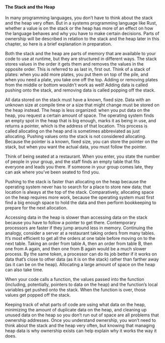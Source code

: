 #### The Stack and the Heap

In many programming languages, you don’t have to think about the stack and the heap very often. 
But in a systems programming language like Rust, whether a value is on the stack or the heap has more of an effect on how the language behaves and why you have to make certain decisions. 
Parts of ownership will be described in relation to the stack and the heap later in this chapter, so here is a brief explanation in preparation.

Both the stack and the heap are parts of memory that are available to your code to use at runtime,
but they are structured in different ways. The stack stores values in the order it gets them and removes the values in the opposite order. 
This is referred to as last in, first out. Think of a stack of plates: when you add more plates, you put them on top of the pile, 
and when you need a plate, you take one off the top. Adding or removing plates from the middle or bottom wouldn’t work as well! 
Adding data is called pushing onto the stack, and removing data is called popping off the stack.

All data stored on the stack must have a known, fixed size. 
Data with an unknown size at compile time or a size that might change must be stored on the heap instead. 
The heap is less organized: when you put data on the heap, you request a certain amount of space. 
The operating system finds an empty spot in the heap that is big enough, marks it as being in use, and returns a pointer, which is the address of that location. 
This process is called allocating on the heap and is sometimes abbreviated as just allocating. Pushing values onto the stack is not considered allocating. 
Because the pointer is a known, fixed size, you can store the pointer on the stack, but when you want the actual data, you must follow the pointer.

Think of being seated at a restaurant. When you enter, you state the number of people in your group, 
and the staff finds an empty table that fits everyone and leads you there. If someone in your group comes late, 
they can ask where you’ve been seated to find you.

Pushing to the stack is faster than allocating on the heap because the operating system never has to search for a place to store new data; 
that location is always at the top of the stack. Comparatively, allocating space on the heap requires more work, 
because the operating system must first find a big enough space to hold the data and then perform bookkeeping to prepare for the next allocation.

Accessing data in the heap is slower than accessing data on the stack because you have to follow a pointer to get there. Contemporary processors are faster if they jump around less in memory. Continuing the analogy, consider a server at a restaurant taking orders from many tables. It’s most efficient to get all the orders at one table before moving on to the next table. Taking an order from table A, then an order from table B, then one from A again, and then one from B again would be a much slower process. By the same token, a processor can do its job better if it works on data that’s close to other data (as it is on the stack) rather than farther away (as it can be on the heap). Allocating a large amount of space on the heap can also take time.

When your code calls a function, the values passed into the function (including, potentially, pointers to data on the heap) and the function’s local variables get pushed onto the stack. When the function is over, those values get popped off the stack.

Keeping track of what parts of code are using what data on the heap, minimizing the amount of duplicate data on the heap, and cleaning up unused data on the heap so you don’t run out of space are all problems that ownership addresses. Once you understand ownership, you won’t need to think about the stack and the heap very often, but knowing that managing heap data is why ownership exists can help explain why it works the way it does.
